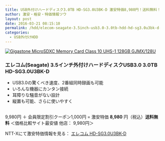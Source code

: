 ```yaml
---
title: USB外付けハードディスク3.0TB HD-SG3.0U3BK-D 激安特価8,980円！送料無料！
author: 激安・格安・特価情報ツウ
layout: post
date: 2016-03-21 08:15:10
permalink: /hdd/elecom-seagate-3.5inch-usb3.0-3.0tb-hdd-hd-sg3.0u3bk-d-8980-nttx.html
categories:
  - USB外付けHDD
---
```


<div class="img-bg2 img_L">
  <a href="http://px.a8.net/svt/ejp?a8mat=ZYP6S+8IMA3E+S1Q+BWGDT&#038;a8ejpredirect=http://nttxstore.jp/_II_EL15234066" target="_blank"><img border="0" alt="Gigastone MicroSDXC Memory Card Class 10 UHS-1 128GB GJMX/128U" src="http://image.nttxstore.jp/l2_images/E/EL/EL15234066.jpg" data-recalc-dims="1" /></a>
</div>

### エレコム(Seagate) 3.5インチ外付けハードディスクUSB3.0 3.0TB HD-SG3.0U3BK-D
<!--more-->

* USB3.0の驚くべき速度、2番組同時録画も可能
* いろんな機器にカンタン接続
* 耳障りな騒音がない設計
* 縦置も可能、さらに使いやすく

<br clear="all" />9,980円 ＋ 会員限定割引クーポン1,000円 = 激安特価 <span class="tokka-price"><strong>8,980</strong></span> 円（税込）**送料無料**
＜価格比較サイト最安値 他店： 9,980円＞

NTT-Xにて激安特価情報を見る： <span class="fs150p"><a href="http://px.a8.net/svt/ejp?a8mat=ZYP6S+8IMA3E+S1Q+BWGDT&#038;a8ejpredirect=http://nttxstore.jp/_II_EL15234066" target="_blank">エレコム HD-SG3.0U3BK-D</a></span>
